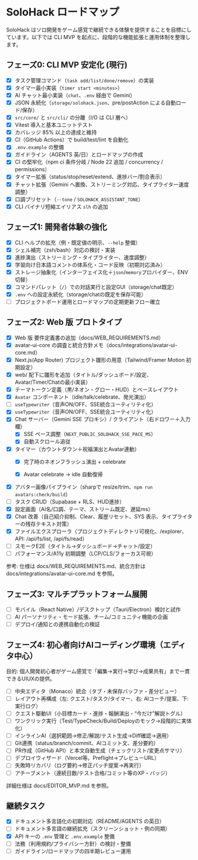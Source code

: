 # SoloHack ロードマップ
SoloHack はソロ開発をゲーム感覚で継続できる体験を提供することを目標にしています。以下では CLI MVP を起点に、段階的な機能拡張と運用体制を整理します。

## フェーズ0: CLI MVP 安定化 (現行)
- [x] タスク管理コマンド（`task add/list/done/remove`）の実装
- [x] タイマー最小実装（`timer start <minutes>`）
- [x] AI チャット最小実装（`chat`、`.env` 経由で Gemini）
- [x] JSON 永続化（`storage/solohack.json`、pre/postAction による自動ロード/保存）
- [x] `src/core/` と `src/cli/` の分離（I/O は CLI 層へ）
- [x] Vitest 導入と基本ユニットテスト
- [x] カバレッジ 85% 以上の達成と維持
- [x] CI（GitHub Actions）で build/test/lint を自動化
- [x] `.env.example` の整備
- [x] ガイドライン（AGENTS 英/日）とロードマップの作成
- [x] CI の堅牢化（npm ci 条件分岐 / Node 22 追加 / concurrency / permissions）
- [x] タイマー拡張（status/stop/reset/extend、進捗バー/割合表示）
- [x] チャット拡張（Gemini へ置換、ストリーミング対応、タイプライター速度調整）
- [x] 口調プリセット（`--tone` / `SOLOHACK_ASSISTANT_TONE`）
- [x] CLI バイナリ短縮エイリアス `slh` の追加

## フェーズ1: 開発者体験の強化
- [x] CLI ヘルプの拡充（例・既定値の明示、`--help` 整備）
- [x] シェル補完（zsh/bash）対応の検討・実装
- [x] 進捗演出（ストリーミング・タイプライター、速度調整）
- [x] 学習向け日本語コメントの体系化・コード反映（初期対応済み）
- [x] ストレージ抽象化（インターフェイス化＋`json`/`memory`プロバイダー、ENV切替）
- [x] コマンドパレット（`/`）での対話実行と設定GUI（storage/chat既定）
- [x] `.env` への設定永続化（storage/chatの既定を保存可能）
- [ ] プロジェクトボード運用とロードマップの定期更新フロー確立

## フェーズ2: Web 版 プロトタイプ
- [x] Web 版 要件定義書の追加（docs/WEB_REQUIREMENTS.md）
- [x] avatar-ui-core の調査と統合方針メモ（docs/integrations/avatar-ui-core.md）
 - [x] Next.js(App Router) プロジェクト雛形の用意（Tailwind/Framer Motion 初期設定）
  - [x] web/ 配下に雛形を追加（タイトル/ダッシュボード/設定、Avatar/Timer/Chatの最小実装）
- [x] テーマトークン定義（黒/ネオン・グロー・HUD）とベースレイアウト
- [x] `Avatar` コンポーネント（idle/talk/celebrate、発光演出）
- [ ] `useTypewriter`（音声ON/OFF、SSE統合ユーティリティ化）
 - [x] `useTypewriter`（音声ON/OFF、SSE統合ユーティリティ化）
- [x] Chat サーバー（Gemini SSE プロキシ）/ クライアント（右ドロワー＋入力欄）
  - [x] SSE ペース調整（`NEXT_PUBLIC_SOLOHACK_SSE_PACE_MS`）
  - [x] 自動スクロール追従
- [x] タイマー（カウントダウン＋祝福演出とAvatar連動）
  - [x] 完了時のネオンフラッシュ演出 + celebrate
  - [x] Avatar celebrate → idle 自動復帰
  
  
- [x] アバター画像パイプライン（sharpで resize/trim、`npm run avatars:check/build`）
- [ ] タスク CRUD（Supabase + RLS、HUD進捗）
- [x] 設定画面（AI名/口調、テーマ、ストリーム既定、遅延ms）
- [x] Chat 改善（自己紹介抑制、Clear、履歴リセット、SYS 表示、タイプライターの残存テキスト対策）
- [x] ファイルエクスプローラ（プロジェクトディレクトリ可視化、/explorer、API: /api/fs/list, /api/fs/read）
- [ ] スモークE2E（タイトル→ダッシュボード→チャット/設定）
- [ ] パフォーマンス/A11y 初期調整（LCP/CLS/フォーカス可視）

参考: 仕様は docs/WEB_REQUIREMENTS.md、統合方針は docs/integrations/avatar-ui-core.md を参照。

## フェーズ3: マルチプラットフォーム展開
- [ ] モバイル（React Native）/デスクトップ（Tauri/Electron）検討と試作
- [ ] AI パーソナリティ・モード拡張、チーム/コミュニティ機能の企画
- [ ] デプロイ/通知との連携自動化の検証

## フェーズ4: 初心者向けAIコーディング環境（エディタ中心）
目的: 個人開発初心者がゲーム感覚で「編集→実行→学び→成果共有」まで一貫できるUIUXの提供。

- [ ] 中央エディタ（Monaco）統合（タブ・未保存バッファ・差分ビュー）
- [ ] レイアウト再構成（左: クエスト/タスク/タイマー、右: AIコーチ/提案、下: 実行ログ）
- [ ] クエスト駆動UI（小目標カード・進捗・報酬演出・“今だけ”解説トグル）
- [ ] ワンクリック実行（Test/TypeCheck/Build/Deployのモック→段階的に実体化）
- [ ] インラインAI（選択範囲→修正/解説/テスト生成→Diff確認→適用）
- [ ] Git連携（status/branch/commit、AIコミット文、差分要約）
- [ ] PR作成（GitHub API）と本文自動生成（チェックリスト/変更点サマリ）
- [ ] デプロイウィザード（Vercel等。Preflight→プレビューURL）
- [ ] 失敗時リカバリ（ログ要約→修正パッチ提案→再実行）
- [ ] アチーブメント（連続日数/テスト合格/コミット等のXP・バッジ）

詳細仕様は docs/EDITOR_MVP.md を参照。

## 継続タスク
- [x] ドキュメント多言語化の初期対応（README/AGENTS の英日）
- [ ] ドキュメント多言語の継続拡充（スクリーンショット・例の同期）
- [x] API キーの `.env` 管理と `.env.example` 整備
- [ ] 法務（利用規約/プライバシー方針）の検討・整備
- [ ] ガイドライン/ロードマップの四半期レビュー運用
